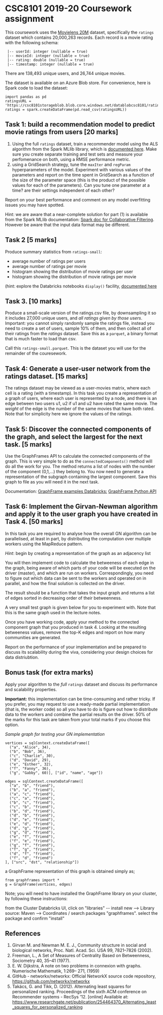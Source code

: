 # CSC8101 2019-20 Coursework assignment

This coursework uses the [Movielens 20M](https://grouplens.org/datasets/movielens/20m/) dataset, specifically the ```ratings``` dataset which contains 20,000,263 records. Each record is a movie rating with the following schema:

```
 |-- userId: integer (nullable = true)
 |-- movieId: integer (nullable = true)
 |-- rating: double (nullable = true)
 |-- timestamp: integer (nullable = true)
```

There are 138,493 unique users, and 26,744 unique movies.
 
The dataset is available on an Azure Blob store. For convenience, here is Spark code to load the dataset:

```
import pandas as pd
ratingsURL = 'https://csc8101storageblob.blob.core.windows.net/datablobcsc8101/ratings.csv'
ratings = spark.createDataFrame(pd.read_csv(ratingsURL))
```

## Task 1: build a recommendation model to predict movie ratings from users [20 marks]

1. Using the full ```ratings``` dataset, train a recommender model using the ALS algorithm from the Spark MLlib library, which is [documented here](https://spark.apache.org/docs/latest/api/python/pyspark.ml.html#pyspark.ml.recommendation.ALS). Make sure you create separate training and test sets and measure your perfomenance on both,  using a RMSE performance metric.
2. using a GridSearch strategy, tune the ```maxIter``` and ```regParam``` hyperparameters of the model. Experiment with various values of the parameters and report on the time spent in GridSearch as a function of the size of the parameter space (this is the product of the possible values for each of the parameters).
Can you tune one parameter at a time? are their settings independent of each other?

Report on your best performance and comment on any model overfitting issues you may have spotted.

Hint: we are aware that a near-complete solution for part (1) is available from the Spark MLlib documentation:  [Spark doc for Collaborative Filtering](https://spark.apache.org/docs/latest/ml-collaborative-filtering.html). However be aware that the input data format may be different.

## Task 2 [5 marks]

Produce summary statistics from ```ratings-small```:

- average number of ratings per users
- average number of ratings per movie
- histogram showing the distribution of movie ratings per user
- histogram showing the distribution of movie ratings per movie

(hint: explore the Databricks notebooks ```display()``` facility, [documented here](https://docs.databricks.com/notebooks/visualizations/index.html)

## Task 3. [10 marks]

Produce a small-scale version of the ratings.csv file, by downsampling it so it includes 27,000 unique users, and _all ratings given by those users_. Important: you cannot simply randomly sample the ratings file, instead you need to create a set of users, sample 10% of them, and then collect all of their ratings from the _ratings_ dataset.
Save this as a ```parquet```, a binary format that is much faster to load than csv.

Call this ```ratings-small.parquet```. This is the dataset you will use for the remainder of the couresework.

## Task 4: Generate a user-user network from the ratings dataset.  [15 marks]

The ratings dataset may be viewed as a user-movies matrix, where each cell is a rating (with a timestamp).
In this task you create a representation of a graph of users, where each user is represented by a node, and there is an edge between two users u1, u2 if u1 and u2 have rated the same movie. The *weight* of the edge is the number of the same movies that have both rated. Note that for simplicity here we ignore the values of the ratings. 

## Task 5: Discover the connected components of the graph, and select the largest for the next task.  [5 marks]

Use the GraphFrames API to calculate the connected components of the graph.
This is very simple to do as the ```connectedComponents()``` method will do all the work for you. 
The method returns a list of nodes with the number of the component (0,1,...) they belong to.
You now need to generate a representation of the subgraph containing the largest component. Save this graph to file as you will need it in the next task.

Documentation:
[GraphFrame examples Databricks:](https://docs.databricks.com/spark/latest/graph-analysis/graphframes/index.html)
[GraphFrame Python API](https://graphframes.github.io/graphframes/docs/_site/api/python/index.html)

## Task 6: Implement the Girvan-Newman algorithm and apply it to the user graph you have created in Task 4.  [50 marks]

In this task you are required to analyse how the overall GN algorithm can be parallelised, at least in part, by distributing the computation over multiple workers using the MapReduce pattern.

_Hint_: begin by creating a representation of the graph as an adjacency list

You will then implement code to calculate the betweeness of each edge in the graph, being aware of which parts of your code will be executed on the driver (master), and which are run on workers. Correspondingly, you need to figure out which data can be sent to the workers and operated on in parallel, and how the final solution is collected on the driver.

The result should be a function that takes the input graph and returns a list of edges sorted in decreasing order of their betweenness.

A very small test graph is given below for you to experiment with. Note that this is the same graph used in the lecture notes.

Once you have working code, apply your method to the connected component graph that you produced in task 4.
Looking at the resulting betweeness values, remove the top-K edges and report on how many communities are generated. 

Report on the performance of your implementation and be prepared to discuss its scalability during the viva, considering your design choices for data distriubtion.

## Bonus task (for extra marks)
Apply your algorithm to the _full_ ```ratings``` dataset and discuss its performance and scalability properties.

**Important:** this implementation can be time-consuming and rather tricky. If you prefer, you may request to use a ready-made partial implementation (that is, the worker code) so all you have to do is figure out how to distribute data to the workers and combine the partial results on the driver. 50% of the marks for this task are taken from your total marks if you choose this option.

_Sample graph for testing your GN implementation_

```
vertices = sqlContext.createDataFrame([
  ("a", "Alice", 34),
  ("b", "Bob", 36),
  ("c", "Charlie", 30),
  ("d", "David", 29),
  ("e", "Esther", 32),
  ("f", "Fanny", 36),
  ("g", "Gabby", 60)], ["id", "name", "age"])
```

```
edges = sqlContext.createDataFrame([
  ("a", "b", "friend"),
  ("b", "a", "friend"),
  ("a", "c", "friend"),  
  ("c", "a", "friend"),
  ("b", "c", "friend"),
  ("c", "b", "friend"),
  ("b", "d", "friend"),
  ("d", "b", "friend"),
  ("d", "e", "friend"),
  ("e", "d", "friend"),
  ("d", "g", "friend"),
  ("g", "d", "friend"),
  ("e", "f", "friend"),
  ("f", "e", "friend"),
  ("g", "f", "friend"),
  ("f", "g", "friend"),
  ("d", "f", "friend"),
  ("f", "d", "friend")
], ["src", "dst", "relationship"])
```
a GraphFrame representation of this graph is obtained simply as;
```
from graphframes import *
g = GraphFrame(vertices, edges)
```

Note; you will need to have installed the GraphFrame library on your cluster, by following these instructions:

from the Cluster Databricks UI, click on "libraries" -- install new --> Library source: Maven --> Coordinates / search packages "graphframes". select the package and confirm "install"


## References

1. Girvan M. and Newman M. E. J., Community structure in social and biological networks, Proc. Natl. Acad. Sci. USA 99, 7821–7826 (2002).
2. Freeman, L., A Set of Measures of Centrality Based on Betweenness, Sociometry 40, 35–41  (1977).
3. E. W. Dijkstra, A note on two problems in connexion with graphs. Numerische Mathematik, 1:269–
271, (1959)
4. GitHub - networkx/networkx: Official NetworkX source code repository, https://github.com/networkx/networkx
5. Takács, G. and Tikk, D. (2012). Alternating least squares for personalized ranking. 
Proceedings of the sixth ACM conference on Recommender systems - RecSys '12. 
[online] Available at: https://www.researchgate.net/publication/254464370_Alternating_least_squares_for_personalized_ranking
